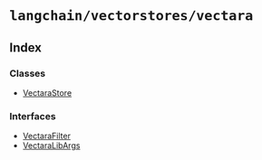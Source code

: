 `langchain/vectorstores/vectara`
================================

Index[](#index "Direct link to Index")
---------------------------------------

### Classes[](#classes "Direct link to Classes")

*   [VectaraStore](/docs/api/vectorstores_vectara/classes/VectaraStore)

### Interfaces[](#interfaces "Direct link to Interfaces")

*   [VectaraFilter](/docs/api/vectorstores_vectara/interfaces/VectaraFilter)
*   [VectaraLibArgs](/docs/api/vectorstores_vectara/interfaces/VectaraLibArgs)